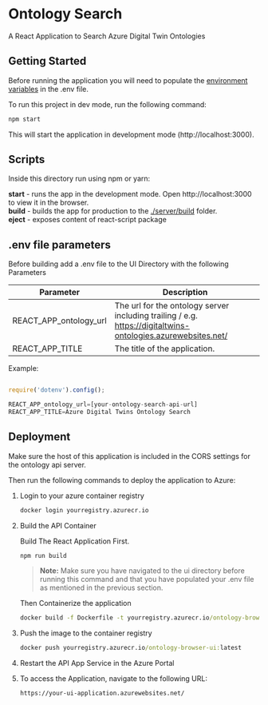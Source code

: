 # Ontology Search

A React Application to Search Azure Digital Twin Ontologies

## Getting Started

Before running the application you will need to populate the [environment variables](#env-file-parameters) in the .env file.

To run this project in dev mode, run the following command:

```cmd
npm start
```
This will start the application in development mode (http://localhost:3000).

## Scripts

Inside this directory run using npm or yarn:

**start** - runs the app in the development mode. Open http://localhost:3000 to view it in the browser.  
**build** - builds the app for production to the [./server/build](./server/build) folder.  
**eject** - exposes content of react-script package  

## .env file parameters

Before building add a .env file to the UI Directory with the following Parameters

| Parameter | Description |
|-----------|-------------|
| REACT_APP_ontology_url | The url for the ontology server including trailing / e.g. https://digitaltwins-ontologies.azurewebsites.net/ |
| REACT_APP_TITLE | The title of the application. |

Example:

```js

require('dotenv').config();

REACT_APP_ontology_url=[your-ontology-search-api-url]
REACT_APP_TITLE=Azure Digital Twins Ontology Search

```

## Deployment

Make sure the host of this application is included in the CORS settings for the ontology api server.

Then run the following commands to deploy the application to Azure:


1. Login to your azure container registry

    ```cmd
    docker login yourregistry.azurecr.io
    ```

2. Build the API Container

    Build The React Application First.

    ```cmd
    npm run build
    ```
    
    > **Note:** Make sure you have navigated to the ui directory before running this command and that you have populated your .env file as mentioned in the previous section.
    
    Then Containerize the application

    ```cmd
    docker build -f Dockerfile -t yourregistry.azurecr.io/ontology-browser-ui:latest .
    ```

3. Push the image to the container registry

    ```cmd
    docker push yourregistry.azurecr.io/ontology-browser-ui:latest
    ```

4. Restart the API App Service in the Azure Portal


5. To access the Application, navigate to the following URL:

    ```cmd
    https://your-ui-application.azurewebsites.net/
    ```


